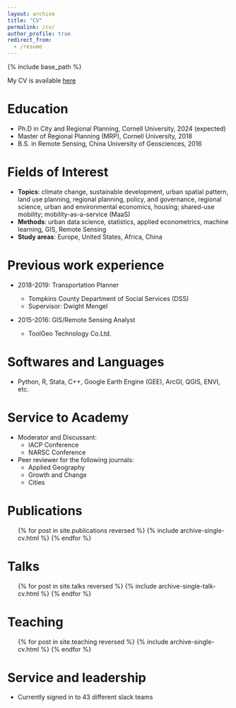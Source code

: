 ```yaml
---
layout: archive
title: "CV"
permalink: /cv/
author_profile: true
redirect_from:
  - /resume
---
```


{% include base_path %}

My CV is available [here]()

Education
======
* Ph.D in City and Regional Planning, Cornell University, 2024 (expected)
* Master of Regional Planning (MRP), Cornell University, 2018
* B.S. in Remote Sensing, China University of Geosciences, 2016

Fields of Interest
======
* **Topics**: climate change, sustainable development, urban spatial pattern, land use planning, regional planning, policy, and governance, regional science, urban and environmental economics, housing; shared-use mobility; mobility-as-a-service (MaaS) 
* **Methods**: urban data science, statistics, applied econometrics, machine learning, GIS, Remote Sensing 
* **Study areas**: Europe, United States, Africa, China 

Previous work experience
======
* 2018-2019: Transportation Planner
  * Tompkins County Department of Social Services (DSS)
  * Supervisor: Dwight Mengel

* 2015-2016: GIS/Remote Sensing Analyst
  * ToolGeo Technology Co.Ltd.
  
Softwares and Languages
======
* Python, R, Stata, C++, Google Earth Engine (GEE), ArcGI, QGIS, ENVI, etc.

Service to Academy
======
* Moderator and Discussant:
  * IACP Conference
  * NARSC Conference
* Peer reviewer for the following journals:
  * Applied Geography
  * Growth and Change
  * Cities

Publications
======
  <ul>{% for post in site.publications reversed %}
    {% include archive-single-cv.html %}
  {% endfor %}</ul>
  
Talks
======
  <ul>{% for post in site.talks reversed %}
    {% include archive-single-talk-cv.html  %}
  {% endfor %}</ul>
  
Teaching
======
  <ul>{% for post in site.teaching reversed %}
    {% include archive-single-cv.html %}
  {% endfor %}</ul>
  
Service and leadership
======
* Currently signed in to 43 different slack teams
